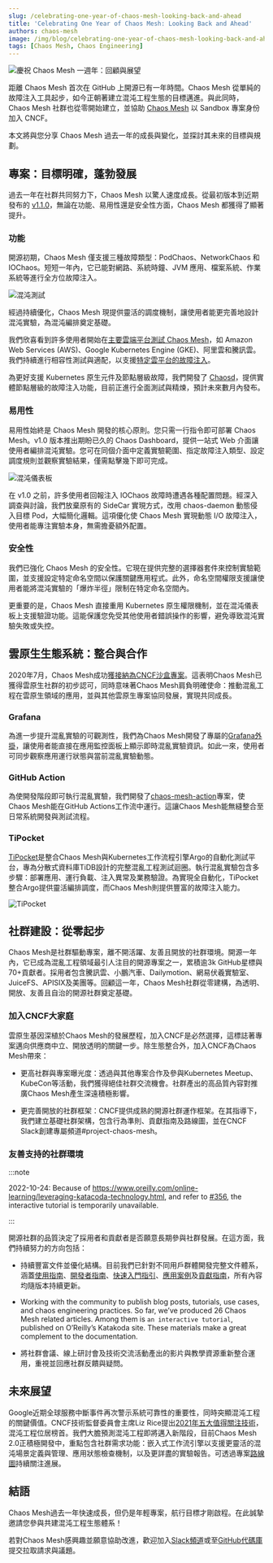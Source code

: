 ```yaml
---
slug: /celebrating-one-year-of-chaos-mesh-looking-back-and-ahead
title: 'Celebrating One Year of Chaos Mesh: Looking Back and Ahead'
authors: chaos-mesh
image: /img/blog/celebrating-one-year-of-chaos-mesh-looking-back-and-ahead.jpg
tags: [Chaos Mesh, Chaos Engineering]
---
```


![慶祝 Chaos Mesh 一週年：回顧與展望](/img/blog/celebrating-one-year-of-chaos-mesh-looking-back-and-ahead.jpg)

距離 Chaos Mesh 首次在 GitHub 上開源已有一年時間。Chaos Mesh 從單純的故障注入工具起步，如今正朝著建立混沌工程生態的目標邁進。與此同時，Chaos Mesh 社群也從零開始建立，並協助 [Chaos Mesh](https://github.com/chaos-mesh/chaos-mesh) 以 Sandbox 專案身份加入 CNCF。

<!--truncate-->

本文將與您分享 Chaos Mesh 過去一年的成長與變化，並探討其未來的目標與規劃。

## 專案：目標明確，蓬勃發展

過去一年在社群共同努力下，Chaos Mesh 以驚人速度成長。從最初版本到近期發布的 [v1.1.0](https://github.com/chaos-mesh/chaos-mesh/releases/tag/v1.1.0)，無論在功能、易用性還是安全性方面，Chaos Mesh 都獲得了顯著提升。

### 功能

開源初期，Chaos Mesh 僅支援三種故障類型：PodChaos、NetworkChaos 和 IOChaos。短短一年內，它已能對網路、系統時鐘、JVM 應用、檔案系統、作業系統等進行全方位故障注入。

![混沌測試](/img/blog/chaos-tests.png)

經過持續優化，Chaos Mesh 現提供靈活的調度機制，讓使用者能更完善地設計混沌實驗，為混沌編排奠定基礎。

我們欣喜看到許多使用者開始在[主要雲端平台測試 Chaos Mesh](https://github.com/chaos-mesh/chaos-mesh/issues/1182)，如 Amazon Web Services (AWS)、Google Kubernetes Engine (GKE)、阿里雲和騰訊雲。我們持續進行相容性測試與適配，以支援[特定雲平台的故障注入](https://github.com/chaos-mesh/chaos-mesh/pull/1330)。

為更好支援 Kubernetes 原生元件及節點層級故障，我們開發了 [Chaosd](https://github.com/chaos-mesh/chaosd)，提供實體節點層級的故障注入功能，目前正進行全面測試與精煉，預計未來數月內發布。

### 易用性

易用性始終是 Chaos Mesh 開發的核心原則。您只需一行指令即可部署 Chaos Mesh。v1.0 版本推出期盼已久的 Chaos Dashboard，提供一站式 Web 介面讓使用者編排混沌實驗。您可在同個介面中定義實驗範圍、指定故障注入類型、設定調度規則並觀察實驗結果，僅需點擊幾下即可完成。

![混沌儀表板](/img/blog/chaos-dashboard1.png)

在 v1.0 之前，許多使用者回報注入 IOChaos 故障時遭遇各種配置問題。經深入調查與討論，我們放棄原有的 SideCar 實現方式，改用 chaos-daemon 動態侵入目標 Pod，大幅簡化邏輯。這項優化使 Chaos Mesh 實現動態 I/O 故障注入，使用者能專注實驗本身，無需擔憂額外配置。

### 安全性

我們已強化 Chaos Mesh 的安全性。它現在提供完整的選擇器套件來控制實驗範圍，並支援設定特定命名空間以保護關鍵應用程式。此外，命名空間權限支援讓使用者能將混沌實驗的「爆炸半徑」限制在特定命名空間內。

更重要的是，Chaos Mesh 直接重用 Kubernetes 原生權限機制，並在混沌儀表板上支援驗證功能。這能保護您免受其他使用者錯誤操作的影響，避免導致混沌實驗失敗或失控。

## 雲原生生態系統：整合與合作

2020年7月，Chaos Mesh成功[獲接納為CNCF沙盒專案](https://chaos-mesh.org/blog/chaos-mesh-join-cncf-sandbox-project)。這表明Chaos Mesh已獲得雲原生社群的初步認可，同時意味著Chaos Mesh肩負明確使命：推動混亂工程在雲原生領域的應用，並與其他雲原生專案協同發展，實現共同成長。

### Grafana

為進一步提升混亂實驗的可觀測性，我們為Chaos Mesh開發了專屬的[Grafana外掛](https://github.com/chaos-mesh/chaos-mesh-datasource)，讓使用者能直接在應用監控面板上顯示即時混亂實驗資訊。如此一來，使用者可同步觀察應用運行狀態與當前混亂實驗動態。

### GitHub Action

為使開發階段即可執行混亂實驗，我們開發了[chaos-mesh-action](https://github.com/chaos-mesh/chaos-mesh-action)專案，使Chaos Mesh能在GitHub Actions工作流中運行。這讓Chaos Mesh能無縫整合至日常系統開發與測試流程。

### TiPocket

[TiPocket](https://github.com/pingcap/tipocket)是整合Chaos Mesh與Kubernetes工作流程引擎Argo的自動化測試平台，專為分散式資料庫TiDB設計的完整混亂工程測試迴圈。執行混亂實驗包含多步驟：部署應用、運行負載、注入異常及業務驗證。為實現全自動化，TiPocket整合Argo提供靈活編排調度，而Chaos Mesh則提供豐富的故障注入能力。

![TiPocket](/img/blog/tipocket.png)

## 社群建設：從零起步

Chaos Mesh是社群驅動專案，離不開活躍、友善且開放的社群環境。開源一年內，它已成為混亂工程領域最引人注目的開源專案之一，累積逾3k GitHub星標與70+貢獻者。採用者包含騰訊雲、小鵬汽車、Dailymotion、網易伏羲實驗室、JuiceFS、APISIX及美團等。回顧這一年，Chaos Mesh社群從零建構，為透明、開放、友善且自治的開源社群奠定基礎。

### 加入CNCF大家庭

雲原生基因深植於Chaos Mesh的發展歷程，加入CNCF是必然選擇，這標誌著專案邁向供應商中立、開放透明的關鍵一步。除生態整合外，加入CNCF為Chaos Mesh帶來：

- 更高社群與專案曝光度：透過與其他專案合作及參與Kubernetes Meetup、KubeCon等活動，我們獲得絕佳社群交流機會。社群產出的高品質內容對推廣Chaos Mesh產生深遠積極影響。

- 更完善開放的社群框架：CNCF提供成熟的開源社群運作框架。在其指導下，我們建立基礎社群架構，包含行為準則、貢獻指南及路線圖，並在CNCF Slack創建專屬頻道#project-chaos-mesh。

### 友善支持的社群環境

:::note

2022-10-24: Because of https://www.oreilly.com/online-learning/leveraging-katacoda-technology.html, and refer to [#356](https://github.com/chaos-mesh/website/pull/356), the interactive tutorial is temporarily unavailable.

:::

開源社群的品質決定了採用者和貢獻者是否願意長期參與社群發展。在這方面，我們持續努力的方向包括：

- 持續豐富文件並優化結構。目前我們已針對不同用戶群體開發完整文件體系，涵蓋[使用指南](https://chaos-mesh-website-archived.netlify.app/docs/1.2.4/user_guides/installation)、[開發者指南](https://chaos-mesh-website-archived.netlify.app/docs/1.2.4/development_guides/development_overview)、[快速入門指引](https://chaos-mesh-website-archived.netlify.app/docs/1.2.4/get_started/get_started_on_kind)、[應用案例](https://chaos-mesh-website-archived.netlify.app/docs/1.2.4/use_cases/multi_data_centers)及[貢獻指南](https://github.com/chaos-mesh/chaos-mesh/blob/master/CONTRIBUTING.md)，所有內容均隨版本持續更新。

- Working with the community to publish blog posts, tutorials, use cases, and chaos engineering practices. So far, we’ve produced 26 Chaos Mesh related articles. Among them is `an interactive tutorial`, published on O’Reilly’s Katakoda site. These materials make a great complement to the documentation.

- 將社群會議、線上研討會及技術交流活動產出的影片與教學資源重新整合運用，重視並回應社群反饋與疑問。

## 未來展望

Google近期全球服務中斷事件再次警示系統可靠性的重要性，同時突顯混沌工程的關鍵價值。CNCF技術監督委員會主席Liz Rice提出[2021年五大值得關注技術](https://twitter.com/CloudNativeFdn/status/1329863326428499971)，混沌工程位居榜首。我們大膽預測混沌工程即將邁入新階段，目前Chaos Mesh 2.0正積極開發中，重點包含社群需求功能：嵌入式工作流引擎以支援更靈活的混沌場景定義與管理、應用狀態檢查機制，以及更詳盡的實驗報告。可透過專案[路線圖](https://github.com/chaos-mesh/chaos-mesh/blob/master/ROADMAP.md)持續關注進展。

## 結語

Chaos Mesh過去一年快速成長，但仍是年輕專案，航行目標才剛啟程。在此誠摯邀請您參與共建混沌工程生態體系！

若對Chaos Mesh感興趣並願意協助改進，歡迎加入[Slack頻道](https://slack.cncf.io/)或至[GitHub代碼庫](https://github.com/chaos-mesh/chaos-mesh)提交拉取請求與議題。